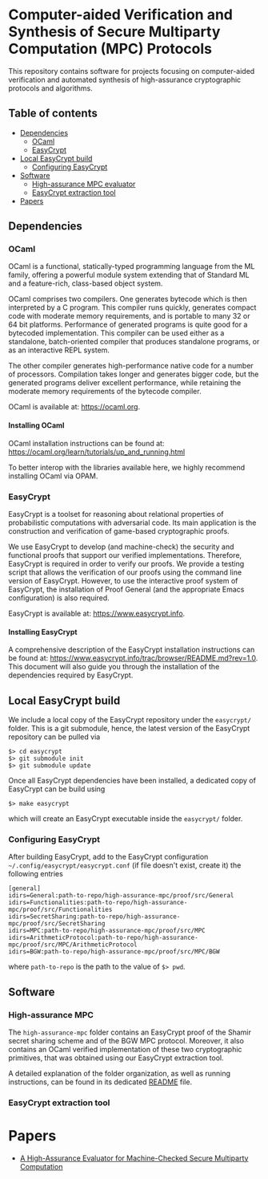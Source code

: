 # Computer-aided Verification and Synthesis of Secure Multiparty Computation (MPC) Protocols

This repository contains software for projects focusing on computer-aided verification and automated synthesis of high-assurance cryptographic protocols and algorithms.

## Table of contents

* [Dependencies](#dependencies)
	* [OCaml](#ocaml)
	* [EasyCrypt](#easycrypt)
* [Local EasyCrypt build](#local-easycrypt-build)
	* [Configuring EasyCrypt](#configuring-easycrypt)
* [Software](#software)
	* [High-assurance MPC evaluator](#high-assurance-mpc)
	* [EasyCrypt extraction tool](#easycrypt-extraction-tool)
* [Papers](#papers)

## Dependencies

### OCaml

OCaml is a functional, statically-typed programming language from the ML family, offering a powerful module system extending that of Standard ML and a feature-rich, class-based object system.

OCaml comprises two compilers. One generates bytecode which is then interpreted by a C program. This compiler runs quickly, generates compact code with moderate memory requirements, and is portable to many 32 or 64 bit platforms. Performance of generated programs is quite good for a bytecoded implementation. This compiler can be used either as a standalone, batch-oriented compiler that produces standalone programs, or as an interactive REPL system.

The other compiler generates high-performance native code for a number of processors. Compilation takes longer and generates bigger code, but the generated programs deliver excellent performance, while retaining the moderate memory requirements of the bytecode compiler. 

OCaml is available at: https://ocaml.org.

#### Installing OCaml

OCaml installation instructions can be found at: https://ocaml.org/learn/tutorials/up_and_running.html

To better interop with the libraries available here, we highly recommend installing OCaml via OPAM.

### EasyCrypt

EasyCrypt is a toolset for reasoning about relational properties of probabilistic computations with adversarial code. Its main application is the construction and verification of game-based cryptographic proofs.

We use EasyCrypt to develop (and machine-check) the security and functional proofs that support our verified implementations. Therefore, EasyCrypt is required in order to verify our proofs. We provide a testing script that allows the verification of our proofs using the command line version of EasyCrypt. However, to use the interactive proof system of EasyCrypt, the installation of Proof General (and the appropriate Emacs configuration) is also required.

EasyCrypt is available at: https://www.easycrypt.info.

#### Installing EasyCrypt

A comprehensive description of the EasyCrypt installation instructions can be found at: https://www.easycrypt.info/trac/browser/README.md?rev=1.0. This document will also guide you through the installation of the dependencies required by EasyCrypt.

## Local EasyCrypt build

We include a local copy of the EasyCrypt repository under the `easycrypt/` folder. This is a git submodule, hence, the latest version of the EasyCrypt repository can be pulled via

```
$> cd easycrypt
$> git submodule init
$> git submodule update
```

Once all EasyCrypt dependencies have been installed, a dedicated copy of EasyCrypt can be build using

`$> make easycrypt`

which will create an EasyCrypt executable inside the `easycrypt/`  folder.

### Configuring EasyCrypt

After building EasyCrypt, add to the EasyCrypt configuration `~/.config/easycrypt/easycrypt.conf` (if file doesn't exist, create it) the following entries

```
[general]
idirs=General:path-to-repo/high-assurance-mpc/proof/src/General
idirs=Functionalities:path-to-repo/high-assurance-mpc/proof/src/Functionalities
idirs=SecretSharing:path-to-repo/high-assurance-mpc/proof/src/SecretSharing
idirs=MPC:path-to-repo/high-assurance-mpc/proof/src/MPC
idirs=ArithmeticProtocol:path-to-repo/high-assurance-mpc/proof/src/MPC/ArithmeticProtocol
idirs=BGW:path-to-repo/high-assurance-mpc/proof/src/MPC/BGW
```

where `path-to-repo` is the path to the value of `$> pwd`.

## Software

### High-assurance MPC

The `high-assurance-mpc` folder contains an EasyCrypt proof of the Shamir secret sharing scheme and of the BGW MPC protocol. Moreover, it also contains an OCaml verified implementation of these two cryptographic primitives, that was obtained using our EasyCrypt extraction tool.

A detailed explanation of the folder organization, as well as running instructions, can be found in its dedicated [README](https://github.com/SRI-CSL/high-assurance-crypto/high-assurance-mpc/README.md) file.

### EasyCrypt extraction tool

# Papers

* [A High-Assurance Evaluator for Machine-Checked Secure Multiparty Computation](https://eprint.iacr.org/2019/922)
